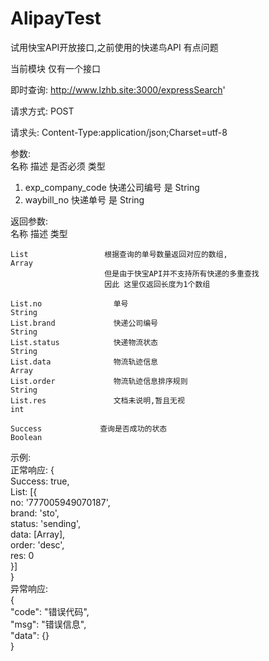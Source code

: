 # AlipayTest
试用快宝API开放接口,之前使用的快递鸟API 有点问题

当前模块 仅有一个接口

即时查询: http://www.lzhb.site:3000/expressSearch'

请求方式: POST

请求头: Content-Type:application/json;Charset=utf-8

参数:   
    名称                     描述           是否必须        类型
1.  exp_company_code     快递公司编号           是          String
2.  waybill_no           快递单号               是          String

返回参数:  
    名称                    描述                                            类型
    
    List                 根据查询的单号数量返回对应的数组,                     Array
                         但是由于快宝API并不支持所有快递的多重查找
                         因此 这里仅返回长度为1个数组

    List.no                单号                                            String
    List.brand             快递公司编号                                     String
    List.status            快递物流状态                                     String
    List.data              物流轨迹信息                                     Array
    List.order             物流轨迹信息排序规则                              String
    List.res               文档未说明,暂且无视                               int

    Success             查询是否成功的状态                                   Boolean
  
示例:  
正常响应:
            {  
            Success: true,  
            List: [{  
                no: '777005949070187',  
                brand: 'sto',  
                status: 'sending',  
                data: [Array],  
                order: 'desc',  
                res: 0  
                }]  
            }  
异常响应:  
            {  
            "code": "错误代码",  
            "msg": "错误信息",  
            "data": {}  
            }  


